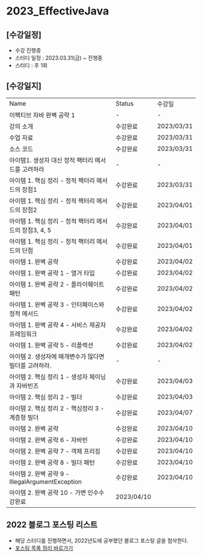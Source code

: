 # 2023_EffectiveJava

## [수강일정]
- 수강 진행중
- 스터디 일정 : 2023.03.31(금) ~ 진행중 
- 스터디 : 주 1회

## [수강일지]
| | | |
|-|-|-|
|Name|Status|수강일|
|이펙티브 자바 완벽 공략 1|-|-|
|강의 소개|수강완료|2023/03/31|
|수업 자료|수강완료|2023/03/31|
|소스 코드|수강완료|2023/03/31|
|아이템1. 생성자 대신 정적 팩터리 메서드를 고려하라|-|-|
|아이템 1. 핵심 정리 - 정적 팩터리 메서드의 장점1|수강완료|2023/03/31|
|아이템 1. 핵심 정리 - 정적 팩터리 메서드의 장점2|수강완료|2023/04/01|
|아이템 1. 핵심 정리 - 정적 팩터리 메서드의 장점3, 4, 5|수강완료|2023/04/01|
|아이템 1. 핵심 정리 - 정적 팩터리 메서드의 단점|수강완료|2023/04/01|
|아이템 1. 완벽 공략|수강완료|2023/04/02|
|아이템 1. 완벽 공략 1 - 열거 타입|수강완료|2023/04/02|
|아이템 1. 완벽 공략 2 - 플라이웨이트 패턴|수강완료|2023/04/02|
|아이템 1. 완벽 공략 3 - 인터페이스와 정적 메서드|수강완료|2023/04/02|
|아이템 1. 완벽 공략 4 - 서비스 제공자 프레임워크|수강완료|2023/04/02|
|아이템 1. 완벽 공략 5 - 리플렉션|수강완료|2023/04/02|
|아이템 2. 생성자에 매개변수가 많다면 빌더를 고려하라.|-|-|
|아이템 2. 핵심 정리 1 - 생성자 체이닝과 자바빈즈|수강완료|2023/04/03|
|아이템 2. 핵심 정리 2 - 빌더|수강완료|2023/04/03|
|아이템 2. 핵심 정리 2 - 핵심정리 3 - 계층형 빌더|수강완료|2023/04/07|
|아이템 2. 완벽 공략|수강완료|2023/04/10|
|아이템 2. 완벽 공략 6 - 자바빈|수강완료|2023/04/10|
|아이템 2. 완벽 공략 7 - 객체 프리징|수강완료|2023/04/10|
|아이템 2. 완벽 공략 8 - 빌더 패턴|수강완료|2023/04/10|
|아이템 2. 완벽 공략 9 - IllegalArgumentException|수강완료|2023/04/10|
|아이템 2. 완벽 공략 10 - 가변 인수수강완료|2023/04/10|

## 2022 블로그 포스팅 리스트
- 해당 스터디를 진행하면서, 2022년도에 공부했던 블로그 포스팅 글을 첨삭한다.
- [포스팅 목록 정리 바로가기](https://devfunny.tistory.com/865)
